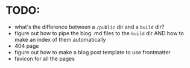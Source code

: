# TODO:
- what's the difference between a `/public` dir and a `build` dir?
- figure out how to pipe the blog .md files to the `build` dir AND how to make an index of them automatically
- 404 page
- figure out how to make a blog post template to use frontmatter
- favicon for all the pages

